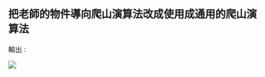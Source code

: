 ## 把老師的物件導向爬山演算法改成使用成通用的爬山演算法

輸出 :

![](https://hackmd-prod-images.s3-ap-northeast-1.amazonaws.com/uploads/upload_51b986f6f32eab9250caeaa1714d0387.PNG?AWSAccessKeyId=AKIA3XSAAW6AWSKNINWO&Expires=1716482242&Signature=mAVwlHEshIzrHNzlttE9%2FVteTwQ%3D)
